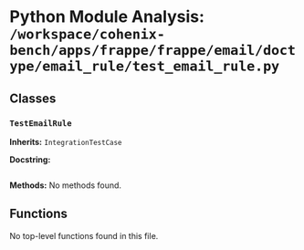 # Python Module Analysis: `/workspace/cohenix-bench/apps/frappe/frappe/email/doctype/email_rule/test_email_rule.py`

## Classes

### `TestEmailRule`
**Inherits:** `IntegrationTestCase`


**Docstring:**
```

```

**Methods:**
No methods found.




## Functions

No top-level functions found in this file.
